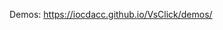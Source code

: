 Demos: <a herf='https://iocdacc.github.io/VsClick/demos/'>https://iocdacc.github.io/VsClick/demos/</a>
